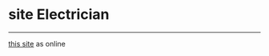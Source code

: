# site Electrician
 ___
 
 [this site](https://poriansh.github.io/Development-of-personal-company-template-landing-page/) as online
